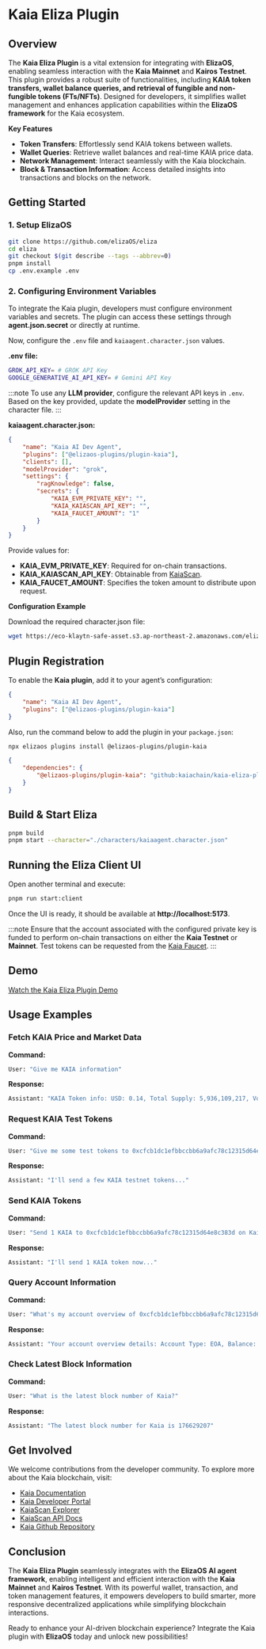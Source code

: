 # Kaia Eliza Plugin

## Overview

The **Kaia Eliza Plugin** is a vital extension for integrating with **ElizaOS**, enabling seamless interaction with the **Kaia Mainnet** and **Kairos Testnet**. This plugin provides a robust suite of functionalities, including **KAIA token transfers, wallet balance queries, and retrieval of fungible and non-fungible tokens (FTs/NFTs)**. Designed for developers, it simplifies wallet management and enhances application capabilities within the **ElizaOS framework** for the Kaia ecosystem.

**Key Features**

- **Token Transfers**: Effortlessly send KAIA tokens between wallets.
- **Wallet Queries**: Retrieve wallet balances and real-time KAIA price data.
- **Network Management**: Interact seamlessly with the Kaia blockchain.
- **Block & Transaction Information**: Access detailed insights into transactions and blocks on the network.

## Getting Started

### 1. Setup ElizaOS

```sh
git clone https://github.com/elizaOS/eliza
cd eliza
git checkout $(git describe --tags --abbrev=0)
pnpm install
cp .env.example .env
```

### 2. Configuring Environment Variables

To integrate the Kaia plugin, developers must configure environment variables and secrets. The plugin can access these settings through **agent.json.secret** or directly at runtime.

Now, configure the `.env` file and `kaiaagent.character.json` values.

**.env file:**

```sh
GROK_API_KEY= # GROK API Key
GOOGLE_GENERATIVE_AI_API_KEY= # Gemini API Key
```

:::note
To use any **LLM provider**, configure the relevant API keys in `.env`. Based on the key provided, update the **modelProvider** setting in the character file.
:::

**kaiaagent.character.json:**

```json
{
    "name": "Kaia AI Dev Agent",
    "plugins": ["@elizaos-plugins/plugin-kaia"],
    "clients": [],
    "modelProvider": "grok",
    "settings": {
        "ragKnowledge": false,
        "secrets": {
            "KAIA_EVM_PRIVATE_KEY": "",
            "KAIA_KAIASCAN_API_KEY": "",
            "KAIA_FAUCET_AMOUNT": "1"
        }
    }
}
```
Provide values for:

- **KAIA_EVM_PRIVATE_KEY**: Required for on-chain transactions.
- **KAIA_KAIASCAN_API_KEY**: Obtainable from [KaiaScan](https://kaiascan.io).
- **KAIA_FAUCET_AMOUNT**: Specifies the token amount to distribute upon request.

**Configuration Example**

Download the required character.json file:

```sh
wget https://eco-klaytn-safe-asset.s3.ap-northeast-2.amazonaws.com/elizaagent/kaiaagent.character.json -O ./characters/kaiaagent.character.json
```

## Plugin Registration

To enable the **Kaia plugin**, add it to your agent’s configuration:

```json
{
    "name": "Kaia AI Dev Agent",
    "plugins": ["@elizaos-plugins/plugin-kaia"]
}
```

Also, run the command below to add the plugin in your `package.json`:

```bash
npx elizaos plugins install @elizaos-plugins/plugin-kaia
```

```json
{
    "dependencies": {
        "@elizaos-plugins/plugin-kaia": "github:kaiachain/kaia-eliza-plugin"
    }
}
```

## Build & Start Eliza

```sh
pnpm build
pnpm start --character="./characters/kaiaagent.character.json"
```

## Running the Eliza Client UI

Open another terminal and execute:

```sh
pnpm run start:client
```
Once the UI is ready, it should be available at **http://localhost:5173**.

:::note
Ensure that the account associated with the configured private key is funded to perform on-chain transactions on either the **Kaia Testnet** or **Mainnet**. Test tokens can be requested from the [Kaia Faucet](https://faucet.kaia.io).
:::

## Demo

[Watch the Kaia Eliza Plugin Demo](https://eco-klaytn-safe-asset.s3.ap-northeast-2.amazonaws.com/elizaagent/KaiaElizaPluginDemo.mp4)

## Usage Examples

### Fetch KAIA Price and Market Data

**Command:**

```sh
User: "Give me KAIA information"
```
**Response:**

```sh
Assistant: "KAIA Token info: USD: 0.14, Total Supply: 5,936,109,217, Volume: 63,994,146"
```

### Request KAIA Test Tokens

**Command:**

```sh
User: "Give me some test tokens to 0xcfcb1dc1efbbccbb6a9afc78c12315d64e8c383d"
```

**Response:**

```sh
Assistant: "I'll send a few KAIA testnet tokens..."
```

### Send KAIA Tokens

**Command:**

```sh
User: "Send 1 KAIA to 0xcfcb1dc1efbbccbb6a9afc78c12315d64e8c383d on Kairos"
```

**Response:**

```sh
Assistant: "I'll send 1 KAIA token now..."
```

### Query Account Information

**Command:**

```sh
User: "What's my account overview of 0xcfcb1dc1efbbccbb6a9afc78c12315d64e8c383d on Kairos?"
```

**Response:**

```sh
Assistant: "Your account overview details: Account Type: EOA, Balance: 10, Total Transactions: 12"
```

### Check Latest Block Information

**Command:**

```sh
User: "What is the latest block number of Kaia?"
```

**Response:**

```sh
Assistant: "The latest block number for Kaia is 176629207"
```

## Get Involved

We welcome contributions from the developer community. To explore more about the Kaia blockchain, visit:

- [Kaia Documentation](https://docs.kaia.io/)
- [Kaia Developer Portal](https://www.kaia.io/developers)
- [KaiaScan Explorer](https://kaiascan.io)
- [KaiaScan API Docs](https://docs.kaiascan.io/)
- [Kaia Github Repository](https://github.com/kaiachain)

## Conclusion

The **Kaia Eliza Plugin** seamlessly integrates with the **ElizaOS AI agent framework**, enabling intelligent and efficient interaction with the **Kaia Mainnet** and **Kairos Testnet**. With its powerful wallet, transaction, and token management features, it empowers developers to build smarter, more responsive decentralized applications while simplifying blockchain interactions.

Ready to enhance your AI-driven blockchain experience? Integrate the Kaia plugin with **ElizaOS** today and unlock new possibilities!